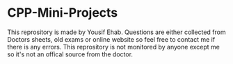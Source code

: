 # CPP-Mini-Projects

This reprository is made by Yousif Ehab.
Questions are either collected from Doctors sheets, old exams or online website so feel free to contact me if there is any errors.
This reprository is not monitored by anyone except me so it's not an offical source from the doctor.
